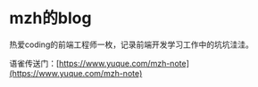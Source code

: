 # mzh的blog
热爱coding的前端工程师一枚，记录前端开发学习工作中的坑坑洼洼。

语雀传送门：[https://www.yuque.com/mzh-note](https://www.yuque.com/mzh-note)
